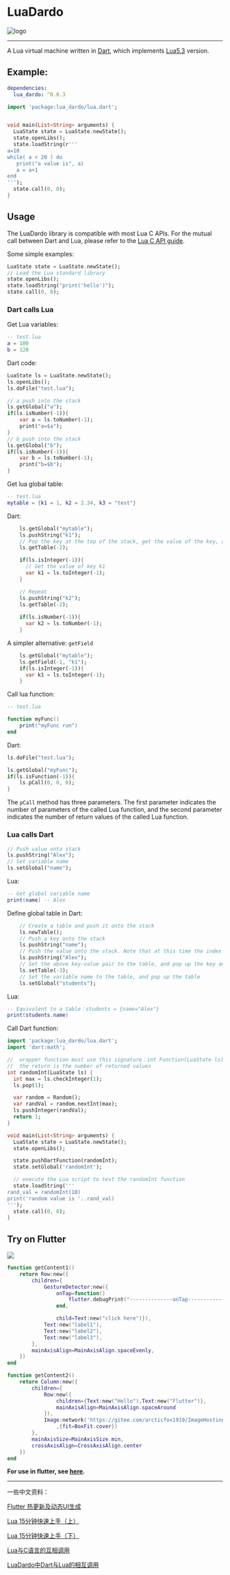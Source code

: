 # LuaDardo

![logo](https://github.com/arcticfox1919/ImageHosting/blob/master/language_logo.png?raw=true)

------

A Lua virtual machine written in [Dart](https://github.com/dart-lang/sdk), which implements [Lua5.3](http://www.lua.org/manual/5.3/) version.

## Example:

```yaml
dependencies:
  lua_dardo: ^0.0.3
```

```dart
import 'package:lua_dardo/lua.dart';


void main(List<String> arguments) {
  LuaState state = LuaState.newState();
  state.openLibs();
  state.loadString(r'''
a=10
while( a < 20 ) do
   print("a value is", a)
   a = a+1
end
''');
  state.call(0, 0);
}
```

## Usage
The LuaDardo library is compatible with most Lua C APIs. For the mutual call between Dart and Lua, please refer to the [Lua C API guide](https://www.lua.org/manual/5.3/manual.html#luaL_newstate).

Some simple examples:

```dart
LuaState state = LuaState.newState();
// Load the Lua standard library
state.openLibs();
state.loadString("print('hello')");
state.call(0, 0);
```

### Dart calls Lua

Get Lua variables:
```lua
-- test.lua
a = 100
b = 120
```
Dart code:
```dart
LuaState ls = LuaState.newState();
ls.openLibs();
ls.doFile("test.lua");

// a push into the stack
ls.getGlobal("a");
if(ls.isNumber(-1)){
    var a = ls.toNumber(-1);
    print("a=$a");
}
// b push into the stack
ls.getGlobal("b");
if(ls.isNumber(-1)){
    var b = ls.toNumber(-1);
    print("b=$b");
}
```

Get lua global table:
```lua
-- test.lua
mytable = {k1 = 1, k2 = 2.34, k3 = "test"}
```
Dart:
```dart
    ls.getGlobal("mytable");
    ls.pushString("k1");
    // Pop the key at the top of the stack, get the value of the key, and push the result onto the top of the stack
    ls.getTable(-2);

    if(ls.isInteger(-1)){
      // Get the value of key k1
      var k1 = ls.toInteger(-1);
    }

    // Repeat
    ls.pushString("k2");
    ls.getTable(-2);
    
    if(ls.isNumber(-1)){
      var k2 = ls.toNumber(-1);
    }
```

A simpler alternative: `getField`
```dart
    ls.getGlobal("mytable");
    ls.getField(-1, "k1");
    if(ls.isInteger(-1)){
      var k1 = ls.toInteger(-1);
    }
```

Call lua function:

```lua
-- test.lua

function myFunc()
    print("myFunc run")
end
```

Dart:
```dart
ls.doFile("test.lua");

ls.getGlobal("myFunc");
if(ls.isFunction(-1)){
    ls.pCall(0, 0, 0);
}
```
The `pCall` method has three parameters. The first parameter indicates the number of parameters of the called Lua function, and the second parameter indicates the number of return values of the called Lua function.

### Lua calls Dart

```dart
// Push value onto stack
ls.pushString("Alex");
// Set variable name
ls.setGlobal("name");
```
Lua:
```lua
-- Get global variable name
print(name) -- Alex
```

Define global table in Dart:
```dart
    // Create a table and push it onto the stack
    ls.newTable();
    // Push a key onto the stack
    ls.pushString("name");
    // Push the value onto the stack. Note that at this time the index of the table in the stack becomes -3
    ls.pushString("Alex");
    // Set the above key-value pair to the table, and pop up the key and value
    ls.setTable(-3);
    // Set the variable name to the table, and pop up the table
    ls.setGlobal("students");

```

Lua:
```lua
-- Equivalent to a table：students = {name="Alex"}
print(students.name)
```

Call Dart function:
```dart
import 'package:lua_dardo/lua.dart';
import 'dart:math';

//  wrapper function must use this signature：int Function(LuaState ls)
//  the return is the number of returned values
int randomInt(LuaState ls) {
  int max = ls.checkInteger(1);
  ls.pop(1);

  var random = Random();
  var randVal = random.nextInt(max);
  ls.pushInteger(randVal);
  return 1;
}

void main(List<String> arguments) {
  LuaState state = LuaState.newState();
  state.openLibs();

  state.pushDartFunction(randomInt);
  state.setGlobal('randomInt');

  // execute the Lua script to test the randomInt function
  state.loadString('''
rand_val = randomInt(10)
print('random value is '..rand_val)
''');
  state.call(0, 0);
}
```

## Try on Flutter

![](https://picturehost.oss-cn-shenzhen.aliyuncs.com/img/GIF_2021-5-11_21-44-49.gif)

```lua
function getContent1()
    return Row:new({
        children={
            GestureDetector:new({
                onTap=function()
                    flutter.debugPrint("--------------onTap--------------")
                end,

                child=Text:new("click here")}),
            Text:new("label1"),
            Text:new("label2"),
            Text:new("label3"),
        },
        mainAxisAlign=MainAxisAlign.spaceEvenly,
    })
end

function getContent2()
    return Column:new({
        children={
            Row:new({
                children={Text:new("Hello"),Text:new("Flutter")},
                mainAxisAlign=MainAxisAlign.spaceAround
            }),
            Image:network('https://gitee.com/arcticfox1919/ImageHosting/raw/master/img/flutter_lua_test.png'
                ,{fit=BoxFit.cover})
        },
        mainAxisSize=MainAxisSize.min,
        crossAxisAlign=CrossAxisAlign.center
    })
end
```

**For use in flutter, see [here](https://github.com/arcticfox1919/flutter_lua_dardo).**

------
一些中文资料：

[Flutter 热更新及动态UI生成](https://arcticfox.blog.csdn.net/article/details/116681188)

[Lua 15分钟快速上手（上）](https://arcticfox.blog.csdn.net/article/details/119516215)

[Lua 15分钟快速上手（下）](https://arcticfox.blog.csdn.net/article/details/119535814)

[Lua与C语言的互相调用](https://arcticfox.blog.csdn.net/article/details/119544987)

[LuaDardo中Dart与Lua的相互调用](https://arcticfox.blog.csdn.net/article/details/119582403)

